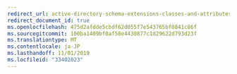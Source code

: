```yaml
---
redirect_url: active-directory-schema-extensions-classes-and-attributes
redirect_document_id: true
ms.openlocfilehash: 475d2afdde5cbdf62d055f7e543765bf0841c86f
ms.sourcegitcommit: 100ba1409bf0af58e4430877c1d29622d793d23f
ms.translationtype: MT
ms.contentlocale: ja-JP
ms.lasthandoff: 11/01/2019
ms.locfileid: "33402023"
---
```

